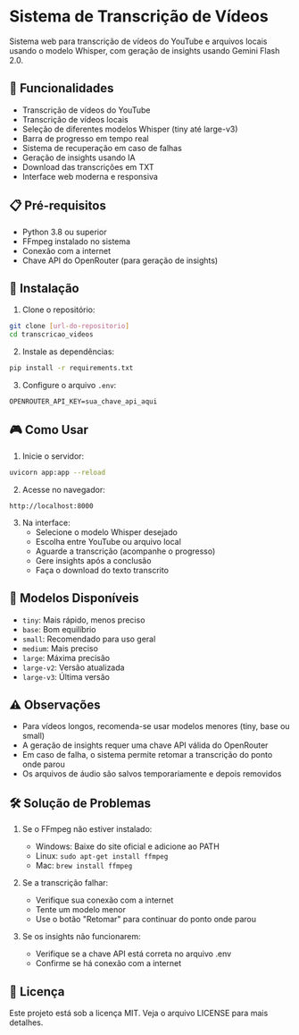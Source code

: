 # Sistema de Transcrição de Vídeos

Sistema web para transcrição de vídeos do YouTube e arquivos locais usando o modelo Whisper, com geração de insights usando Gemini Flash 2.0.

## 🚀 Funcionalidades

- Transcrição de vídeos do YouTube
- Transcrição de vídeos locais
- Seleção de diferentes modelos Whisper (tiny até large-v3)
- Barra de progresso em tempo real
- Sistema de recuperação em caso de falhas
- Geração de insights usando IA
- Download das transcrições em TXT
- Interface web moderna e responsiva

## 📋 Pré-requisitos

- Python 3.8 ou superior
- FFmpeg instalado no sistema
- Conexão com a internet
- Chave API do OpenRouter (para geração de insights)

## 🔧 Instalação

1. Clone o repositório:
```bash
git clone [url-do-repositorio]
cd transcricao_videos
```

2. Instale as dependências:
```bash
pip install -r requirements.txt
```

3. Configure o arquivo `.env`:
```
OPENROUTER_API_KEY=sua_chave_api_aqui
```

## 🎮 Como Usar

1. Inicie o servidor:
```bash
uvicorn app:app --reload
```

2. Acesse no navegador:
```
http://localhost:8000
```

3. Na interface:
   - Selecione o modelo Whisper desejado
   - Escolha entre YouTube ou arquivo local
   - Aguarde a transcrição (acompanhe o progresso)
   - Gere insights após a conclusão
   - Faça o download do texto transcrito

## 📝 Modelos Disponíveis

- `tiny`: Mais rápido, menos preciso
- `base`: Bom equilíbrio
- `small`: Recomendado para uso geral
- `medium`: Mais preciso
- `large`: Máxima precisão
- `large-v2`: Versão atualizada
- `large-v3`: Última versão

## ⚠️ Observações

- Para vídeos longos, recomenda-se usar modelos menores (tiny, base ou small)
- A geração de insights requer uma chave API válida do OpenRouter
- Em caso de falha, o sistema permite retomar a transcrição do ponto onde parou
- Os arquivos de áudio são salvos temporariamente e depois removidos

## 🛠️ Solução de Problemas

1. Se o FFmpeg não estiver instalado:
   - Windows: Baixe do site oficial e adicione ao PATH
   - Linux: `sudo apt-get install ffmpeg`
   - Mac: `brew install ffmpeg`

2. Se a transcrição falhar:
   - Verifique sua conexão com a internet
   - Tente um modelo menor
   - Use o botão "Retomar" para continuar do ponto onde parou

3. Se os insights não funcionarem:
   - Verifique se a chave API está correta no arquivo .env
   - Confirme se há conexão com a internet

## 📝 Licença

Este projeto está sob a licença MIT. Veja o arquivo LICENSE para mais detalhes. 
